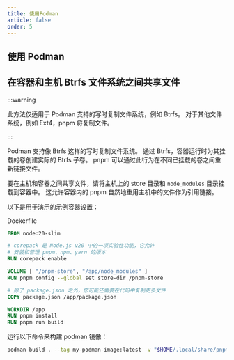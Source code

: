 ```yaml
---
title: 使用Podman
article: false
order: 5
---
```


## 使用 Podman

## 在容器和主机 Btrfs 文件系统之间共享文件

:::warning

此方法仅适用于 Podman 支持的写时复制文件系统，例如 Btrfs。 对于其他文件系统，例如 Ext4，pnpm 将复制文件。

:::

Podman 支持像 Btrfs 这样的写时复制文件系统。 通过 Btrfs，容器运行时为其挂载的卷创建实际的 Btrfs 子卷。 pnpm 可以通过此行为在不同已挂载的卷之间重新链接文件。

要在主机和容器之间共享文件，请将主机上的 store 目录和 `node_modules` 目录挂载到容器中。 这允许容器内的 pnpm 自然地重用主机中的文件作为引用链接。

以下是用于演示的示例容器设置：

Dockerfile

```dockerfile
FROM node:20-slim

# corepack 是 Node.js v20 中的一项实验性功能，它允许
# 安装和管理 pnpm、npm、yarn 的版本
RUN corepack enable

VOLUME [ "/pnpm-store", "/app/node_modules" ]
RUN pnpm config --global set store-dir /pnpm-store

# 除了 package.json 之外，您可能还需要在代码中复制更多文件
COPY package.json /app/package.json

WORKDIR /app
RUN pnpm install
RUN pnpm run build
```



运行以下命令来构建 podman 镜像：

```sh
podman build . --tag my-podman-image:latest -v "$HOME/.local/share/pnpm/store:/pnpm-store" -v "$(pwd)/node_modules:/app/node_modules"
```